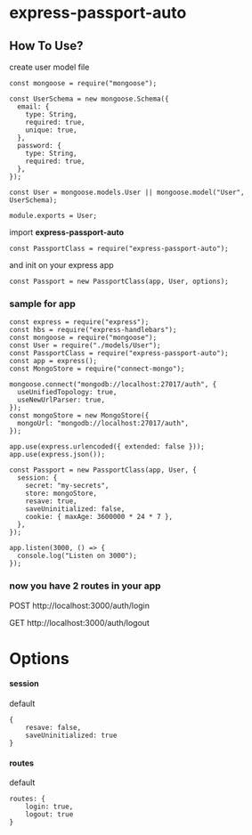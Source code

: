 # express-passport-auto

## How To Use?

create user model file

```
const mongoose = require("mongoose");

const UserSchema = new mongoose.Schema({
  email: {
    type: String,
    required: true,
    unique: true,
  },
  password: {
    type: String,
    required: true,
  },
});

const User = mongoose.models.User || mongoose.model("User", UserSchema);

module.exports = User;
```

import **express-passport-auto**

```
const PassportClass = require("express-passport-auto");
```

and init on your express app

```
const Passport = new PassportClass(app, User, options);
```

### sample for app

```
const express = require("express");
const hbs = require("express-handlebars");
const mongoose = require("mongoose");
const User = require("./models/User");
const PassportClass = require("express-passport-auto");
const app = express();
const MongoStore = require("connect-mongo");

mongoose.connect("mongodb://localhost:27017/auth", {
  useUnifiedTopology: true,
  useNewUrlParser: true,
});
const mongoStore = new MongoStore({
  mongoUrl: "mongodb://localhost:27017/auth",
});

app.use(express.urlencoded({ extended: false }));
app.use(express.json());

const Passport = new PassportClass(app, User, {
  session: {
    secret: "my-secrets",
    store: mongoStore,
    resave: true,
    saveUninitialized: false,
    cookie: { maxAge: 3600000 * 24 * 7 },
  },
});

app.listen(3000, () => {
  console.log("Listen on 3000");
});
```

### now you have 2 routes in your app

POST http://localhost:3000/auth/login

GET http://localhost:3000/auth/logout

# Options

#### session

default

```
{
    resave: false,
    saveUninitialized: true
}
```

#### routes

default

```
routes: {
    login: true,
    logout: true
}
```
